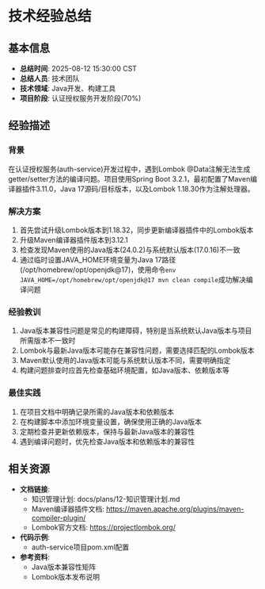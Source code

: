 # 技术经验总结

## 基本信息
- **总结时间**: 2025-08-12 15:30:00 CST
- **总结人员**: 技术团队
- **技术领域**: Java开发、构建工具
- **项目阶段**: 认证授权服务开发阶段(70%)

## 经验描述
### 背景
在认证授权服务(auth-service)开发过程中，遇到Lombok @Data注解无法生成getter/setter方法的编译问题。项目使用Spring Boot 3.2.1，最初配置了Maven编译器插件3.11.0，Java 17源码/目标版本，以及Lombok 1.18.30作为注解处理器。

### 解决方案
1. 首先尝试升级Lombok版本到1.18.32，同步更新编译器插件中的Lombok版本
2. 升级Maven编译器插件版本到3.12.1
3. 检查发现Maven使用的Java版本(24.0.2)与系统默认版本(17.0.16)不一致
4. 通过临时设置JAVA_HOME环境变量为Java 17路径(/opt/homebrew/opt/openjdk@17)，使用命令`env JAVA_HOME=/opt/homebrew/opt/openjdk@17 mvn clean compile`成功解决编译问题

### 经验教训
1. Java版本兼容性问题是常见的构建障碍，特别是当系统默认Java版本与项目所需版本不一致时
2. Lombok与最新Java版本可能存在兼容性问题，需要选择匹配的Lombok版本
3. Maven默认使用的Java版本可能与系统默认版本不同，需要明确指定
4. 构建问题排查时应首先检查基础环境配置，如Java版本、依赖版本等

### 最佳实践
1. 在项目文档中明确记录所需的Java版本和依赖版本
2. 在构建脚本中添加环境变量设置，确保使用正确的Java版本
3. 定期检查并更新依赖版本，保持与最新Java版本的兼容性
4. 遇到编译问题时，优先检查Java版本和依赖版本的兼容性

## 相关资源
- **文档链接**: 
  - 知识管理计划: docs/plans/12-知识管理计划.md
  - Maven编译器插件文档: https://maven.apache.org/plugins/maven-compiler-plugin/
  - Lombok官方文档: https://projectlombok.org/
- **代码示例**: 
  - auth-service项目pom.xml配置
- **参考资料**: 
  - Java版本兼容性矩阵
  - Lombok版本发布说明